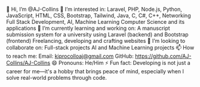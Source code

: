 👋 Hi, I’m @AJ-Collins
👀 I’m interested in:
Laravel, PHP, Node.js, Python, JavaScript, HTML, CSS, Bootstrap, Tailwind, Java, C, C#, C++, Networking
Full Stack Development, AI, Machine Learning
Computer Science and its applications
🌱 I’m currently learning and working on:
A manuscript submission system for a university using Laravel (backend) and Bootstrap (frontend)
Freelancing, developing and crafting websites
💞️ I’m looking to collaborate on:
Full-stack projects
AI and Machine Learning projects
📫 How to reach me:
Email: kiprocolloaj@gmail.com
GitHub: https://github.com/AJ-Collins/AJ-Collins
😄 Pronouns:
He/Him
⚡ Fun fact:
Developing is not just a career for me—it's a hobby that brings peace of mind, especially when I solve real-world problems through code.
